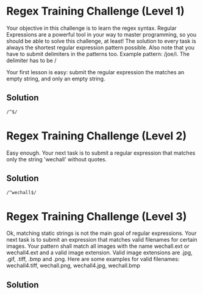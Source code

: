 # Regex Training Challenge (Level 1)
Your objective in this challenge is to learn the regex syntax.
Regular Expressions are a powerful tool in your way to master programming, so you should be able to solve this challenge, at least!
The solution to every task is always the shortest regular expression pattern possible.
Also note that you have to submit delimiters in the patterns too. Example pattern: /joe/i. The delimiter has to be /

Your first lesson is easy: submit the regular expression the matches an empty string, and only an empty string.

## Solution
```
/^$/
```
# Regex Training Challenge (Level 2)
Easy enough. Your next task is to submit a regular expression that matches only the string 'wechall' without quotes.

## Solution

```
/^wechall$/
```

# Regex Training Challenge (Level 3)

Ok, matching static strings is not the main goal of regular expressions.
Your next task is to submit an expression that matches valid filenames for certain images.
Your pattern shall match all images with the name wechall.ext or wechall4.ext and a valid image extension.
Valid image extensions are .jpg, .gif, .tiff, .bmp and .png.
Here are some examples for valid filenames: wechall4.tiff, wechall.png, wechall4.jpg, wechall.bmp

## Solution

```

```
